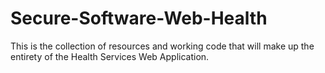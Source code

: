# Secure-Software-Web-Health
This is the collection of resources and working code that will make up the entirety of the Health Services Web Application. 
